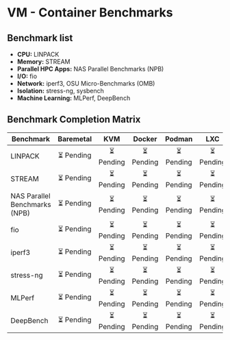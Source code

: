 # VM - Container Benchmarks
## Benchmark list 

- **CPU:** LINPACK
- **Memory:** STREAM
- **Parallel HPC Apps:** NAS Parallel Benchmarks (NPB)
- **I/O:** fio
- **Network:** iperf3, OSU Micro-Benchmarks (OMB)
- **Isolation:** stress-ng, sysbench
- **Machine Learning:** MLPerf, DeepBench

## Benchmark Completion Matrix

| Benchmark                      | Baremetal | KVM | Docker | Podman | LXC | 
|--------------------------------|:----------:|:--:|:----------:|:--:|:----------:|
| LINPACK                        | ⏳ Pending | ⏳ Pending | ⏳ Pending | ⏳ Pending | ⏳ Pending |
| STREAM                         | ⏳ Pending | ⏳ Pending | ⏳ Pending | ⏳ Pending | ⏳ Pending |
| NAS Parallel Benchmarks (NPB)  | ⏳ Pending | ⏳ Pending | ⏳ Pending | ⏳ Pending | ⏳ Pending |
| fio                            | ⏳ Pending | ⏳ Pending | ⏳ Pending | ⏳ Pending | ⏳ Pending |
| iperf3                         | ⏳ Pending | ⏳ Pending | ⏳ Pending | ⏳ Pending | ⏳ Pending |
| stress-ng                      | ⏳ Pending | ⏳ Pending | ⏳ Pending | ⏳ Pending | ⏳ Pending |
| MLPerf                         | ⏳ Pending | ⏳ Pending | ⏳ Pending | ⏳ Pending | ⏳ Pending |
| DeepBench                      | ⏳ Pending | ⏳ Pending | ⏳ Pending | ⏳ Pending | ⏳ Pending |

